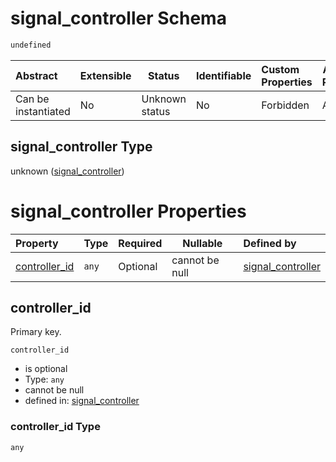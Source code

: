 # signal_controller Schema

```txt
undefined
```




| Abstract            | Extensible | Status         | Identifiable | Custom Properties | Additional Properties | Access Restrictions | Defined In                                                                                      |
| :------------------ | ---------- | -------------- | ------------ | :---------------- | --------------------- | ------------------- | ----------------------------------------------------------------------------------------------- |
| Can be instantiated | No         | Unknown status | No           | Forbidden         | Allowed               | none                | [signal_controller.schema.json](../../out/signal_controller.schema.json "open original schema") |

## signal_controller Type

unknown ([signal_controller](signal_controller.md))

# signal_controller Properties

| Property                        | Type  | Required | Nullable       | Defined by                                                                                               |
| :------------------------------ | ----- | -------- | -------------- | :------------------------------------------------------------------------------------------------------- |
| [controller_id](#controller_id) | `any` | Optional | cannot be null | [signal_controller](signal_controller-properties-controller_id.md "undefined#/properties/controller_id") |

## controller_id

Primary key.


`controller_id`

-   is optional
-   Type: `any`
-   cannot be null
-   defined in: [signal_controller](signal_controller-properties-controller_id.md "undefined#/properties/controller_id")

### controller_id Type

`any`
